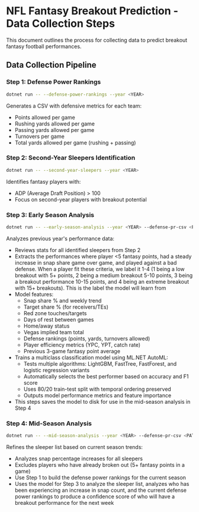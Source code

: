 # NFL Fantasy Breakout Prediction - Data Collection Steps

This document outlines the process for collecting data to predict breakout fantasy football performances.

## Data Collection Pipeline

### Step 1: Defense Power Rankings
```bash
dotnet run -- --defense-power-rankings --year <YEAR>
```
Generates a CSV with defensive metrics for each team:
- Points allowed per game
- Rushing yards allowed per game
- Passing yards allowed per game
- Turnovers per game
- Total yards allowed per game (rushing + passing)

### Step 2: Second-Year Sleepers Identification
```bash
dotnet run -- --second-year-sleepers --year <YEAR>
```
Identifies fantasy players with:
- ADP (Average Draft Position) > 100
- Focus on second-year players with breakout potential

### Step 3: Early Season Analysis
```bash
dotnet run -- --early-season-analysis --year <YEAR> --defense-pr-csv <PATH_TO_DEFENSE_CSV> --sleeper-csv <PATH_TO_SLEEPER_CSV>
```
Analyzes previous year's performance data:
- Reviews stats for all identified sleepers from Step 2
- Extracts the performances where player <5 fantasy points, had a steady increase in snap share game over game, and played against a bad defense. When a player fit these criteria, we label it 1-4 (1 being a low breakout with 5+ points, 2 being a medium breakout 5-10 points, 3 being a breakout performance 10-15 points, and 4 being an extreme breakout with 15+ breakouts). This is the label the model will learn from
- Model features:
  - Snap share % and weekly trend
  - Target share % (for receivers/TEs)
  - Red zone touches/targets
  - Days of rest between games
  - Home/away status
  - Vegas implied team total
  - Defense rankings (points, yards, turnovers allowed)
  - Player efficiency metrics (YPC, YPT, catch rate)
  - Previous 3-game fantasy point average
- Trains a multiclass classification model using ML.NET AutoML:
  - Tests multiple algorithms: LightGBM, FastTree, FastForest, and logistic regression variants
  - Automatically selects the best performer based on accuracy and F1 score
  - Uses 80/20 train-test split with temporal ordering preserved
  - Outputs model performance metrics and feature importance
- This steps saves the model to disk for use in the mid-season analysis in Step 4


### Step 4: Mid-Season Analysis
```bash
dotnet run -- --mid-season-analysis --year <YEAR> --defense-pr-csv <PATH_TO_DEFENSE_CSV> --sleeper-csv <PATH_TO_SLEEPER_CSV>
```
Refines the sleeper list based on current season trends:
- Analyzes snap percentage increases for all sleepers
- Excludes players who have already broken out (5+ fantasy points in a game)
- Use Step 1 to build the defense power rankings for the current season
- Uses the model for Step 3 to analyze the sleeper list, analyzes who has been experiencing an increase in snap count, and the current defense power rankings to produce a confidence score of who will have a breakout performance for the next week
